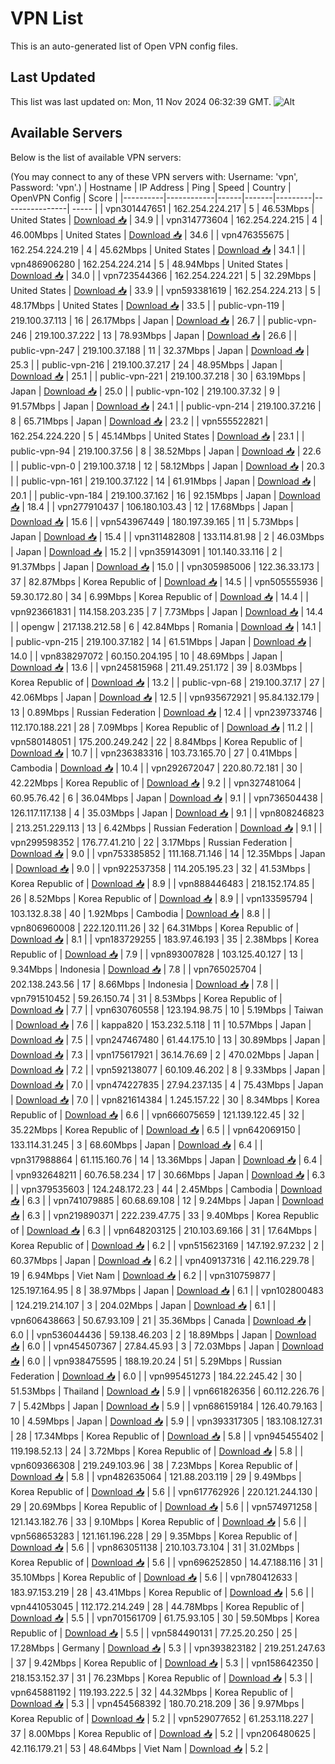 # VPN List

This is an auto-generated list of Open VPN config files.

## Last Updated

This list was last updated on: Mon, 11 Nov 2024 06:32:39 GMT.
![Alt](https://repobeats.axiom.co/api/embed/186b98318ef1479477931607c1ad7d823f12451f.svg "Repobeats analytics image")

## Available Servers

Below is the list of available VPN servers:

(You may connect to any of these VPN servers with: Username: 'vpn', Password: 'vpn'.)
| Hostname | IP Address | Ping | Speed | Country | OpenVPN Config | Score |
|----------|------------|------|-------|---------|----------------| ----- |
| vpn301447651 | 162.254.224.217 | 5 | 46.53Mbps | United States | [Download 📥](./configs/server_0_US.ovpn) | 34.9 |
| vpn314773604 | 162.254.224.215 | 4 | 46.00Mbps | United States | [Download 📥](./configs/server_1_US.ovpn) | 34.6 |
| vpn476355675 | 162.254.224.219 | 4 | 45.62Mbps | United States | [Download 📥](./configs/server_2_US.ovpn) | 34.1 |
| vpn486906280 | 162.254.224.214 | 5 | 48.94Mbps | United States | [Download 📥](./configs/server_3_US.ovpn) | 34.0 |
| vpn723544366 | 162.254.224.221 | 5 | 32.29Mbps | United States | [Download 📥](./configs/server_4_US.ovpn) | 33.9 |
| vpn593381619 | 162.254.224.213 | 5 | 48.17Mbps | United States | [Download 📥](./configs/server_5_US.ovpn) | 33.5 |
| public-vpn-119 | 219.100.37.113 | 16 | 26.17Mbps | Japan | [Download 📥](./configs/server_6_JP.ovpn) | 26.7 |
| public-vpn-246 | 219.100.37.222 | 13 | 78.93Mbps | Japan | [Download 📥](./configs/server_7_JP.ovpn) | 26.6 |
| public-vpn-247 | 219.100.37.188 | 11 | 32.37Mbps | Japan | [Download 📥](./configs/server_8_JP.ovpn) | 25.3 |
| public-vpn-216 | 219.100.37.217 | 24 | 48.95Mbps | Japan | [Download 📥](./configs/server_9_JP.ovpn) | 25.1 |
| public-vpn-221 | 219.100.37.218 | 30 | 63.19Mbps | Japan | [Download 📥](./configs/server_10_JP.ovpn) | 25.0 |
| public-vpn-102 | 219.100.37.32 | 9 | 91.57Mbps | Japan | [Download 📥](./configs/server_11_JP.ovpn) | 24.1 |
| public-vpn-214 | 219.100.37.216 | 8 | 65.71Mbps | Japan | [Download 📥](./configs/server_12_JP.ovpn) | 23.2 |
| vpn555522821 | 162.254.224.220 | 5 | 45.14Mbps | United States | [Download 📥](./configs/server_13_US.ovpn) | 23.1 |
| public-vpn-94 | 219.100.37.56 | 8 | 38.52Mbps | Japan | [Download 📥](./configs/server_14_JP.ovpn) | 22.6 |
| public-vpn-0 | 219.100.37.18 | 12 | 58.12Mbps | Japan | [Download 📥](./configs/server_15_JP.ovpn) | 20.3 |
| public-vpn-161 | 219.100.37.122 | 14 | 61.91Mbps | Japan | [Download 📥](./configs/server_16_JP.ovpn) | 20.1 |
| public-vpn-184 | 219.100.37.162 | 16 | 92.15Mbps | Japan | [Download 📥](./configs/server_17_JP.ovpn) | 18.4 |
| vpn277910437 | 106.180.103.43 | 12 | 17.68Mbps | Japan | [Download 📥](./configs/server_18_JP.ovpn) | 15.6 |
| vpn543967449 | 180.197.39.165 | 11 | 5.73Mbps | Japan | [Download 📥](./configs/server_19_JP.ovpn) | 15.4 |
| vpn311482808 | 133.114.81.98 | 2 | 46.03Mbps | Japan | [Download 📥](./configs/server_20_JP.ovpn) | 15.2 |
| vpn359143091 | 101.140.33.116 | 2 | 91.37Mbps | Japan | [Download 📥](./configs/server_21_JP.ovpn) | 15.0 |
| vpn305985006 | 122.36.33.173 | 37 | 82.87Mbps | Korea Republic of | [Download 📥](./configs/server_22_KR.ovpn) | 14.5 |
| vpn505555936 | 59.30.172.80 | 34 | 6.99Mbps | Korea Republic of | [Download 📥](./configs/server_23_KR.ovpn) | 14.4 |
| vpn923661831 | 114.158.203.235 | 7 | 7.73Mbps | Japan | [Download 📥](./configs/server_24_JP.ovpn) | 14.4 |
| opengw | 217.138.212.58 | 6 | 42.84Mbps | Romania | [Download 📥](./configs/server_25_RO.ovpn) | 14.1 |
| public-vpn-215 | 219.100.37.182 | 14 | 61.51Mbps | Japan | [Download 📥](./configs/server_26_JP.ovpn) | 14.0 |
| vpn838297072 | 60.150.204.195 | 10 | 48.69Mbps | Japan | [Download 📥](./configs/server_27_JP.ovpn) | 13.6 |
| vpn245815968 | 211.49.251.172 | 39 | 8.03Mbps | Korea Republic of | [Download 📥](./configs/server_28_KR.ovpn) | 13.2 |
| public-vpn-68 | 219.100.37.17 | 27 | 42.06Mbps | Japan | [Download 📥](./configs/server_29_JP.ovpn) | 12.5 |
| vpn935672921 | 95.84.132.179 | 13 | 0.89Mbps | Russian Federation | [Download 📥](./configs/server_30_RU.ovpn) | 12.4 |
| vpn239733746 | 112.170.188.221 | 28 | 7.09Mbps | Korea Republic of | [Download 📥](./configs/server_31_KR.ovpn) | 11.2 |
| vpn580148051 | 175.200.249.242 | 22 | 8.84Mbps | Korea Republic of | [Download 📥](./configs/server_32_KR.ovpn) | 10.7 |
| vpn236383316 | 103.73.165.70 | 27 | 0.41Mbps | Cambodia | [Download 📥](./configs/server_33_KH.ovpn) | 10.4 |
| vpn292672047 | 220.80.72.181 | 30 | 42.22Mbps | Korea Republic of | [Download 📥](./configs/server_34_KR.ovpn) | 9.2 |
| vpn327481064 | 60.95.76.42 | 6 | 36.04Mbps | Japan | [Download 📥](./configs/server_35_JP.ovpn) | 9.1 |
| vpn736504438 | 126.117.117.138 | 4 | 35.03Mbps | Japan | [Download 📥](./configs/server_36_JP.ovpn) | 9.1 |
| vpn808246823 | 213.251.229.113 | 13 | 6.42Mbps | Russian Federation | [Download 📥](./configs/server_37_RU.ovpn) | 9.1 |
| vpn299598352 | 176.77.41.210 | 22 | 3.17Mbps | Russian Federation | [Download 📥](./configs/server_38_RU.ovpn) | 9.0 |
| vpn753385852 | 111.168.71.146 | 14 | 12.35Mbps | Japan | [Download 📥](./configs/server_39_JP.ovpn) | 9.0 |
| vpn922537358 | 114.205.195.23 | 32 | 41.53Mbps | Korea Republic of | [Download 📥](./configs/server_40_KR.ovpn) | 8.9 |
| vpn888446483 | 218.152.174.85 | 26 | 8.52Mbps | Korea Republic of | [Download 📥](./configs/server_41_KR.ovpn) | 8.9 |
| vpn133595794 | 103.132.8.38 | 40 | 1.92Mbps | Cambodia | [Download 📥](./configs/server_42_KH.ovpn) | 8.8 |
| vpn806960008 | 222.120.111.26 | 32 | 64.31Mbps | Korea Republic of | [Download 📥](./configs/server_43_KR.ovpn) | 8.1 |
| vpn183729255 | 183.97.46.193 | 35 | 2.38Mbps | Korea Republic of | [Download 📥](./configs/server_44_KR.ovpn) | 7.9 |
| vpn893007828 | 103.125.40.127 | 13 | 9.34Mbps | Indonesia | [Download 📥](./configs/server_45_ID.ovpn) | 7.8 |
| vpn765025704 | 202.138.243.56 | 17 | 8.66Mbps | Indonesia | [Download 📥](./configs/server_46_ID.ovpn) | 7.8 |
| vpn791510452 | 59.26.150.74 | 31 | 8.53Mbps | Korea Republic of | [Download 📥](./configs/server_47_KR.ovpn) | 7.7 |
| vpn630760558 | 123.194.98.75 | 10 | 5.19Mbps | Taiwan | [Download 📥](./configs/server_48_TW.ovpn) | 7.6 |
| kappa820 | 153.232.5.118 | 11 | 10.57Mbps | Japan | [Download 📥](./configs/server_49_JP.ovpn) | 7.5 |
| vpn247467480 | 61.44.175.10 | 13 | 30.89Mbps | Japan | [Download 📥](./configs/server_50_JP.ovpn) | 7.3 |
| vpn175617921 | 36.14.76.69 | 2 | 470.02Mbps | Japan | [Download 📥](./configs/server_51_JP.ovpn) | 7.2 |
| vpn592138077 | 60.109.46.202 | 8 | 9.33Mbps | Japan | [Download 📥](./configs/server_52_JP.ovpn) | 7.0 |
| vpn474227835 | 27.94.237.135 | 4 | 75.43Mbps | Japan | [Download 📥](./configs/server_53_JP.ovpn) | 7.0 |
| vpn821614384 | 1.245.157.22 | 30 | 8.34Mbps | Korea Republic of | [Download 📥](./configs/server_54_KR.ovpn) | 6.6 |
| vpn666075659 | 121.139.122.45 | 32 | 35.22Mbps | Korea Republic of | [Download 📥](./configs/server_55_KR.ovpn) | 6.5 |
| vpn642069150 | 133.114.31.245 | 3 | 68.60Mbps | Japan | [Download 📥](./configs/server_56_JP.ovpn) | 6.4 |
| vpn317988864 | 61.115.160.76 | 14 | 13.36Mbps | Japan | [Download 📥](./configs/server_57_JP.ovpn) | 6.4 |
| vpn932648211 | 60.76.58.234 | 17 | 30.66Mbps | Japan | [Download 📥](./configs/server_58_JP.ovpn) | 6.3 |
| vpn379535603 | 124.248.172.23 | 44 | 2.45Mbps | Cambodia | [Download 📥](./configs/server_59_KH.ovpn) | 6.3 |
| vpn741079885 | 60.68.69.108 | 12 | 9.24Mbps | Japan | [Download 📥](./configs/server_60_JP.ovpn) | 6.3 |
| vpn219890371 | 222.239.47.75 | 33 | 9.40Mbps | Korea Republic of | [Download 📥](./configs/server_61_KR.ovpn) | 6.3 |
| vpn648203125 | 210.103.69.166 | 31 | 17.64Mbps | Korea Republic of | [Download 📥](./configs/server_62_KR.ovpn) | 6.2 |
| vpn515623169 | 147.192.97.232 | 2 | 60.37Mbps | Japan | [Download 📥](./configs/server_63_JP.ovpn) | 6.2 |
| vpn409137316 | 42.116.229.78 | 19 | 6.94Mbps | Viet Nam | [Download 📥](./configs/server_64_VN.ovpn) | 6.2 |
| vpn310759877 | 125.197.164.95 | 8 | 38.97Mbps | Japan | [Download 📥](./configs/server_65_JP.ovpn) | 6.1 |
| vpn102800483 | 124.219.214.107 | 3 | 204.02Mbps | Japan | [Download 📥](./configs/server_66_JP.ovpn) | 6.1 |
| vpn606438663 | 50.67.93.109 | 21 | 35.36Mbps | Canada | [Download 📥](./configs/server_67_CA.ovpn) | 6.0 |
| vpn536044436 | 59.138.46.203 | 2 | 18.89Mbps | Japan | [Download 📥](./configs/server_68_JP.ovpn) | 6.0 |
| vpn454507367 | 27.84.45.93 | 3 | 72.03Mbps | Japan | [Download 📥](./configs/server_69_JP.ovpn) | 6.0 |
| vpn938475595 | 188.19.20.24 | 51 | 5.29Mbps | Russian Federation | [Download 📥](./configs/server_70_RU.ovpn) | 6.0 |
| vpn995451273 | 184.22.245.42 | 30 | 51.53Mbps | Thailand | [Download 📥](./configs/server_71_TH.ovpn) | 5.9 |
| vpn661826356 | 60.112.226.76 | 7 | 5.42Mbps | Japan | [Download 📥](./configs/server_72_JP.ovpn) | 5.9 |
| vpn686159184 | 126.40.79.163 | 10 | 4.59Mbps | Japan | [Download 📥](./configs/server_73_JP.ovpn) | 5.9 |
| vpn393317305 | 183.108.127.31 | 28 | 17.34Mbps | Korea Republic of | [Download 📥](./configs/server_74_KR.ovpn) | 5.8 |
| vpn945455402 | 119.198.52.13 | 24 | 3.72Mbps | Korea Republic of | [Download 📥](./configs/server_75_KR.ovpn) | 5.8 |
| vpn609366308 | 219.249.103.96 | 38 | 7.23Mbps | Korea Republic of | [Download 📥](./configs/server_76_KR.ovpn) | 5.8 |
| vpn482635064 | 121.88.203.119 | 29 | 9.49Mbps | Korea Republic of | [Download 📥](./configs/server_77_KR.ovpn) | 5.6 |
| vpn617762926 | 220.121.244.130 | 29 | 20.69Mbps | Korea Republic of | [Download 📥](./configs/server_78_KR.ovpn) | 5.6 |
| vpn574971258 | 121.143.182.76 | 33 | 9.10Mbps | Korea Republic of | [Download 📥](./configs/server_79_KR.ovpn) | 5.6 |
| vpn568653283 | 121.161.196.228 | 29 | 9.35Mbps | Korea Republic of | [Download 📥](./configs/server_80_KR.ovpn) | 5.6 |
| vpn863051138 | 210.103.73.104 | 31 | 31.02Mbps | Korea Republic of | [Download 📥](./configs/server_81_KR.ovpn) | 5.6 |
| vpn696252850 | 14.47.188.116 | 31 | 35.10Mbps | Korea Republic of | [Download 📥](./configs/server_82_KR.ovpn) | 5.6 |
| vpn780412633 | 183.97.153.219 | 28 | 43.41Mbps | Korea Republic of | [Download 📥](./configs/server_83_KR.ovpn) | 5.6 |
| vpn441053045 | 112.172.214.249 | 28 | 44.78Mbps | Korea Republic of | [Download 📥](./configs/server_84_KR.ovpn) | 5.5 |
| vpn701561709 | 61.75.93.105 | 30 | 59.50Mbps | Korea Republic of | [Download 📥](./configs/server_85_KR.ovpn) | 5.5 |
| vpn584490131 | 77.25.20.250 | 25 | 17.28Mbps | Germany | [Download 📥](./configs/server_86_DE.ovpn) | 5.3 |
| vpn393823182 | 219.251.247.63 | 37 | 9.42Mbps | Korea Republic of | [Download 📥](./configs/server_87_KR.ovpn) | 5.3 |
| vpn158642350 | 218.153.152.37 | 31 | 76.23Mbps | Korea Republic of | [Download 📥](./configs/server_88_KR.ovpn) | 5.3 |
| vpn645881192 | 119.193.222.5 | 32 | 44.32Mbps | Korea Republic of | [Download 📥](./configs/server_89_KR.ovpn) | 5.3 |
| vpn454568392 | 180.70.218.209 | 36 | 9.97Mbps | Korea Republic of | [Download 📥](./configs/server_90_KR.ovpn) | 5.2 |
| vpn529077652 | 61.253.118.227 | 37 | 8.00Mbps | Korea Republic of | [Download 📥](./configs/server_91_KR.ovpn) | 5.2 |
| vpn206480625 | 42.116.179.21 | 53 | 48.64Mbps | Viet Nam | [Download 📥](./configs/server_92_VN.ovpn) | 5.2 |
